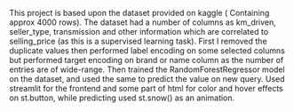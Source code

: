 This project is based upon the dataset provided on kaggle ( Containing approx 4000 rows). 
The dataset had a number of columns as km_driven, seller_type, transmission and other information which are correlated to selling_price (as this is a supervised learning task).
First I removed the duplicate values then performed label encoding on some selected columns but performed target encoding on brand or name column as the number of entries are of wide-range.
Then trained the RandomForestRegressor model on the dataset, and used the same to predict the value on new query.
Used streamlit for the frontend and some part of html for color and hover effects on st.button, while predicting used st.snow() as an animation.
